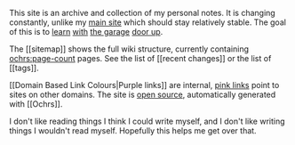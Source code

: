 This site is an archive and collection of my personal notes. It is changing constantly, unlike my [main site](https://zachmanson.com) which should stay relatively stable. The goal of this is to [learn](https://notes.andymatuschak.org/Work_with_the_garage_door_up) [with](https://www.swyx.io/learn-in-public) [the garage](https://notes.nicolevanderhoeven.com/Learning+in+public) [door up](https://notes.nicolevanderhoeven.com/Working+with+the+garage+door+up).

The [[sitemap]] shows the full wiki structure, currently containing <ochrs:page-count> pages. See the list of [[recent changes]] or the list of [[tags]].

[[Domain Based Link Colours|Purple links]] are internal, [pink links](https://en.wikipedia.org/wiki/Magic_(programming)) point to sites on other domains.  The site is [open source](https://github.com/pavo-etc/notes), automatically generated with [[Ochrs]].

I don't like reading things I think I could write myself, and I don't like writing things I wouldn't read myself.  Hopefully this helps me get over that.

